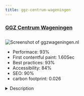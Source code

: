 ```yaml
---
title: ggz-centrum-wageningen
---
```


<div style="height: 3rem">
  <a href="https://ggzwageningen.nl"><h3>GGZ Centrum Wageningen</h3></a>
</div>
<img loading="lazy" src="/images/thumbs/ggzwageningen.nl.jpg" alt="Screenshot of ggzwageningen.nl" />
<ul>
  <li>Performace: 93%</li>
  <li>
    First contentful paint:
    1.60Sec
  </li>
  <li>Best practices: 93%</li>
  <li>Accessibility: 84%</li>
  <li>SEO: 90%</li>
  <li>carbon footprint: 0.026</li>
</ul>
<details>
  <summary>Description</summary>
  <p>Organisation for mental health in Wageningen in the Netherlands. Made for people who needs help with mental problems. People can find courses to prevent for mental disease, like mindfulness or how to handle agression. But they can also find help from a mental therapist specially for adults and children. Ther is also a possibility to do psychological research.Most important was the usability of the four services. So there should be 4 buttons on homepage with all of them. From there you can go further and resd more special information. 
The design should be light and minimalistic, with for every service a different color.</p>
</details>

